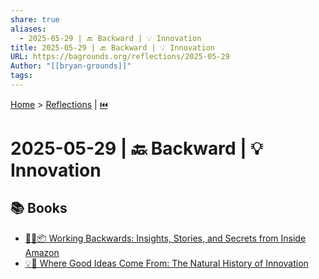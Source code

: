 ```yaml
---
share: true
aliases:
  - 2025-05-29 | 🔙 Backward | 💡 Innovation
title: 2025-05-29 | 🔙 Backward | 💡 Innovation
URL: https://bagrounds.org/reflections/2025-05-29
Author: "[[bryan-grounds]]"
tags: 
---
```

[Home](../index.md) > [Reflections](./index.md) | [⏮️](./2025-05-28.md)  
# 2025-05-29 | 🔙 Backward | 💡 Innovation  
## 📚 Books  
- [💼🔙📦 Working Backwards: Insights, Stories, and Secrets from Inside Amazon](../books/working-backwards-insights-stories-and-secrets-from-inside-amazon.md)  
- [💡📜 Where Good Ideas Come From: The Natural History of Innovation](../books/where-good-ideas-come-from-the-natural-history-of-innovation.md)